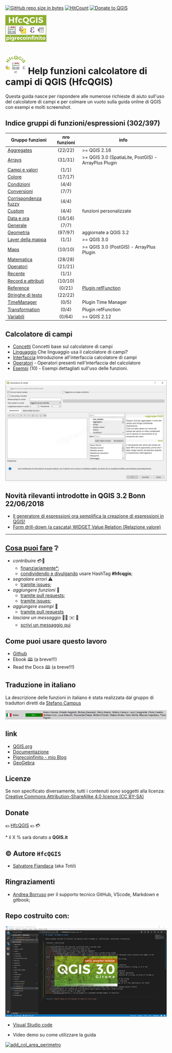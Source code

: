 [![GitHub repo size in bytes](https://img.shields.io/github/repo-size/pigreco/HfcQGIS.svg?style=flat-square)](https://github.com/pigreco/HfcQGIS)
[![HitCount](http://hits.dwyl.io/pigreco/HfcQGIS.svg)](http://hits.dwyl.io/pigreco/HfcQGIS)
[![Donate to QGIS](https://img.shields.io/badge/donate%20to-QGIS-green.svg?style=flat-square)](http://qgis.org/en/site/getinvolved/donations.html)

![logo](img/logo_def_128.png)

# ![logo](img/logo_def2_64.png) Help funzioni calcolatore di campi di QGIS (HfcQGIS)

Questa guida nasce per rispondere alle numerose richieste di aiuto sull'uso del calcolatore di campi e per colmare un vuoto sulla guida online di QGIS con esempi e molti screenshot.

## Indice gruppi di funzioni/espressioni (302/397)

Gruppo funzioni|nro funzioni|info
---------------|:----------:|----
[Aggregates](./gr_funzioni/aggregates) |(22/22)| >= QGIS 2.16  
[Arrays](./gr_funzioni/arrays)| (31/31) |>= QGIS 3.0 (SpatiaLite, PostGIS) - ArrayPlus Plugin
[Campi e valori](./gr_funzioni/campi_e_valori)| (1/1)|
[Colore](./gr_funzioni/colore)| (17/17)|
[Condizioni](./gr_funzioni/condizioni)| (4/4)|
[Conversioni](./gr_funzioni/conversioni)| (7/7)|
[Corrispondenza fuzzy](./gr_funzioni/corrispondenza_fuzzy)| (4/4)|
[Custom](./gr_funzioni/custom)| (4/4)| funzioni personalizzate
[Data e ora](./gr_funzioni/data_ora) |(16/16)|
[Generale](./gr_funzioni/generale)| (7/7)|
[Geometria](./gr_funzioni/geometria) |(97/97)| aggiornate a QGIS 3.2
[Layer della mappa](./gr_funzioni/layer_della_mappa)| (1/1)| >= QGIS 3.0
[Maps](./gr_funzioni/maps)| (10/10) |>= QGIS 3.0 (PostGIS) - ArrayPlus Plugin
[Matematica](./gr_funzioni/matematica)| (28/28)|
[Operatori](./gr_funzioni/operatori)| (21/21)|
[Recente](./gr_funzioni/recente) |(1/1)|
[Record e attributi](./gr_funzioni/record_e_attributi)| (10/10)|
[Reference](./gr_funzioni/reference)| (0/21)| [Plugin refFunction](https://plugins.qgis.org/plugins/refFunctions/)
[Stringhe di testo](./gr_funzioni/stringhe_di_testo)| (22/22)|
[TimeManager](./gr_funzioni/timemanager)| (0/5)| Plugin Time Manager
[Transformation](./gr_funzioni/transformation)| (0/4)| Plugin refFunction
[Variabili](./gr_funzioni/variabili) |(0/64) |>= QGIS 2.12

## Calcolatore di campi

* [Concetti](./calcolatore_campi/concetti.md) Concetti base sul calcolatore di campi
* [Linguaggio](https://gis.stackexchange.com/questions/247474/what-language-do-qgis-expressions-use-what-language-should-qgis-queries-be-writ) Che linguaggio usa il calcolatore di campi?
* [Interfaccia](./calcolatore_campi/interfaccia.md) Introduzione all'interfaccia calcolatore di campi
* [Operatori](../calcolatore_campi/operatori.md) - Operatori presenti nell'interfaccia del calcolatore
* [Esempi](./esempi) (10) - Esempi dettagliati sull'uso delle funzioni.


![screen1](img/calcolatore_campi1.png "Interfaccia Calcolatore di campi QGIS")
---
## Novità rilevanti introdotte in QGIS 3.2 Bonn 22/06/2018
* [Il generatore di espressioni ora semplifica la creazione di espressioni in QGIS!](https://github.com/pigreco/HfcQGIS/blob/master/novita_3.2.md#novit%C3%A0-rilevanti-introdotte-nella-32)
* [Form drill-down (a cascata) WIDGET Value Relation (Relazione valore)](https://github.com/pigreco/HfcQGIS/blob/master/novita_3.2.md#feature-form-drill-down-a-cascata--widget-value-relation-relazione-valore)

---
## [Cosa puoi fare](/CONTRIBUTING.md) ❔

- *contribuire* 💳📣
    - [finanziariamente*](https://www.paypal.me/pigrecoinfinito);
    - [condividendo e divulgando](https://www.facebook.com/) usare HashTag **#hfcqgis**;
- *segnalare errori* ⚠️
    - [tramite issues](https://github.com/pigreco/HfcQGIS/issues);
- *aggiungere funzioni* 🎫
    - [tramite pull requests](https://github.com/pigreco/HfcQGIS/pulls);
    - [tramite issues](https://github.com/pigreco/HfcQGIS/issues);
- *aggiungere esempi* 📝
    - [tramite pull requests](https://github.com/pigreco/HfcQGIS/pulls)
- *lasciare un messaggio* 📝💭 ✉️ 📮
    - [scrivi un messaggio qui](https://github.com/pigreco/HfcQGIS/issues/1)

## Come puoi usare questo lavoro

* [Github](https://github.com/pigreco/HfcQGIS)
* Ebook 🕮 (a breve!!!)
* Read the Docs 🕮 (a breve!!!)

## Traduzione in italiano

La descrizione delle funzioni in italiano è stata realizzata dal gruppo di traduttori diretti da [Stefano Campus](https://twitter.com/skampus1967?lang=it)

![ita](img/traduttori.png  "screen da QGIS")

## link

* [QGIS.org](https://qgis.org/it/site/)
* [Documentazione](https://qgis.org/it/docs/index.html#)
* [Pigrecoinfinito - mio Blog](https://pigrecoinfinito.wordpress.com/)
* [GeoGebra](https://www.geogebra.org/?lang=it)

## Licenze

Se non specificato diversamente, tutti i contenuti sono soggetti alla licenza: [Creative Commons Attribution-ShareAlike 4.0 licence (CC BY-SA)](https://creativecommons.org/licenses/by-sa/4.0/)

## Donate

💶 [HfcQGIS](https://www.paypal.me/pigrecoinfinito) 💶 💳

\* il X % sarà donato a **QGIS.it**

## ©️ Autore `HfcQGIS`

* [Salvatore Fiandaca](https://twitter.com/totofiandaca?lang=it) (aka _Totò_)

## Ringraziamenti

* [Andrea Borruso](https://twitter.com/aborruso?lang=it) per il supporto tecnico GitHub, VScode, Markdown e gitbook;

## Repo costruito con:

![screen2](img/VScode_QGIS.png "screen VScode e QGIS 3")

* [Visual Studio code](https://it.wikipedia.org/wiki/Visual_Studio_Code)

* Video demo su come utilizzare la guida

[![add_col_area_perimetro](https://img.youtube.com/vi/geI5NjNUwWQ/0.jpg)](https://youtu.be/geI5NjNUwWQ "Come usare questa guida")
